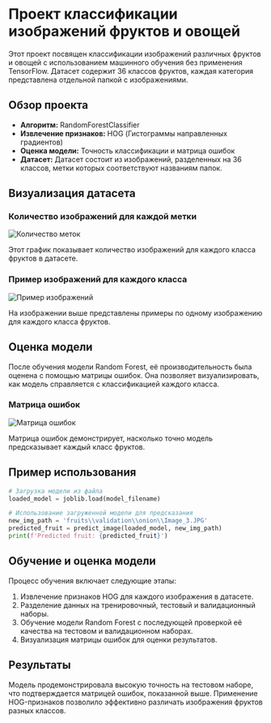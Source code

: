 # Проект классификации изображений фруктов и овощей

Этот проект посвящен классификации изображений различных фруктов и овощей с использованием машинного обучения без применения TensorFlow. Датасет содержит 36 классов фруктов, каждая категория представлена отдельной папкой с изображениями.

## Обзор проекта

- **Алгоритм:** RandomForestClassifier
- **Извлечение признаков:** HOG (Гистограммы направленных градиентов)
- **Оценка модели:** Точность классификации и матрица ошибок
- **Датасет:** Датасет состоит из изображений, разделенных на 36 классов, метки которых соответствуют названиям папок.

## Визуализация датасета

### Количество изображений для каждой метки

![Количество меток](https://github.com/user-attachments/assets/a0e4611a-5ccb-481b-9a5b-42005882c699)


Этот график показывает количество изображений для каждого класса фруктов в датасете.

### Пример изображений для каждого класса

![Пример изображений](https://github.com/user-attachments/assets/7fe2dd41-0567-4fec-98c3-6455e98a8566)


На изображении выше представлены примеры по одному изображению для каждого класса фруктов.

## Оценка модели

После обучения модели Random Forest, её производительность была оценена с помощью матрицы ошибок. Она позволяет визуализировать, как модель справляется с классификацией каждого класса.

### Матрица ошибок

![Матрица ошибок](https://github.com/user-attachments/assets/c0d65179-fa10-408d-8cde-33a28b847415)


Матрица ошибок демонстрирует, насколько точно модель предсказывает каждый класс фруктов.

## Пример использования

```python
# Загрузка модели из файла
loaded_model = joblib.load(model_filename)

# Использование загруженной модели для предсказания
new_img_path = 'fruits\\validation\\onion\\Image_3.JPG'
predicted_fruit = predict_image(loaded_model, new_img_path)
print(f'Predicted fruit: {predicted_fruit}')
```

## Обучение и оценка модели

Процесс обучения включает следующие этапы:

1. Извлечение признаков HOG для каждого изображения в датасете.
2. Разделение данных на тренировочный, тестовый и валидационный наборы.
3. Обучение модели Random Forest с последующей проверкой её качества на тестовом и валидационном наборах.
4. Визуализация матрицы ошибок для оценки результатов.

## Результаты

Модель продемонстрировала высокую точность на тестовом наборе, что подтверждается матрицей ошибок, показанной выше. Применение HOG-признаков позволило эффективно различать изображения фруктов разных классов.
